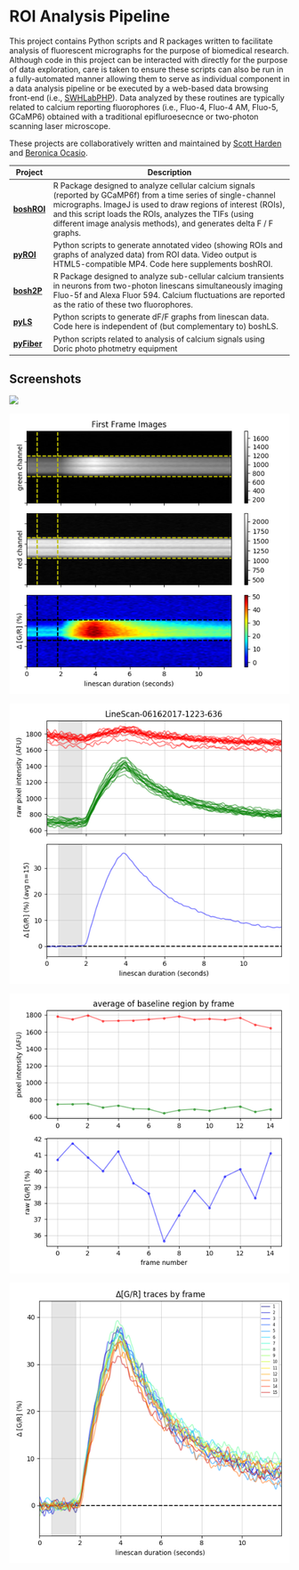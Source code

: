 # ROI Analysis Pipeline
This project contains Python scripts and R packages written to facilitate analysis of fluorescent micrographs for the purpose of biomedical research. Although code in this project can be interacted with directly for the purpose of data exploration, care is taken to ensure these scripts can also be run in a fully-automated manner allowing them to serve as individual component in a data analysis pipeline or be executed by a web-based data browsing front-end (i.e., [SWHLabPHP](https://github.com/swharden/SWHLabPHP)). Data analyzed by these routines are typically related to calcium reporting fluorophores (i.e., Fluo-4, Fluo-4 AM, Fluo-5, GCaMP6) obtained with a traditional epifluroesecnce or two-photon scanning laser microscope.

These projects are collaboratively written and maintained by [Scott Harden](https://github.com/swharden) and [Beronica Ocasio](https://github.com/beronicao).

Project | Description
---|---
**[boshROI](boshROI)** | R Package designed to analyze cellular calcium signals (reported by GCaMP6f) from a time series of single-channel micrographs. ImageJ is used to draw regions of interest (ROIs), and this script loads the ROIs, analyzes the TIFs (using different image analysis methods), and generates delta F / F graphs. 
**[pyROI](pyROI)** | Python scripts to generate annotated video (showing ROIs and graphs of analyzed data) from ROI data. Video output is HTML5-compatible MP4. Code here supplements boshROI.
**[bosh2P](bosh2P)**  | R Package designed to analyze sub-cellular calcium transients in neurons from two-photon linescans simultaneously imaging Fluo-5f and Alexa Fluor 594. Calcium fluctuations are reported as the ratio of these two fluorophores.
**[pyLS](pyLS)** | Python scripts to generate dF/F graphs from linescan data. Code here is independent of (but complementary to) boshLS.
**[pyFiber](pyFiber)** | Python scripts related to analysis of calcium signals using Doric photo photmetry equipment

## Screenshots

![](pyLS/screenshot.png)

![](/data/linescan/realistic/LineScan-06162017-1223-636/analysis/fig_01_img.png)

![](/data/linescan/realistic/LineScan-06162017-1223-636/analysis/fig_02_avg.png)

![](/data/linescan/realistic/LineScan-06162017-1223-636/analysis/fig_03_drift1.png)

![](/data/linescan/realistic/LineScan-06162017-1223-636/analysis/fig_04_drift2.png)
